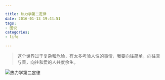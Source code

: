 ```yaml
---

title: 热力学第二定律
date: 2016-01-13 19:44:51
tags:
- 图说
categories:
- life

---
```


>这个世界过于复杂和危险，有太多考验人性的事情，我要向往简单，向往真与善，向往和爱的人共度余生。

<!--more-->

![热力学第二定律](http://7xqkff.com1.z0.glb.clouddn.com/%E7%83%AD%E5%8A%9B%E5%AD%A6%E7%AC%AC%E4%BA%8C%E5%AE%9A%E5%BE%8B.jpg)


